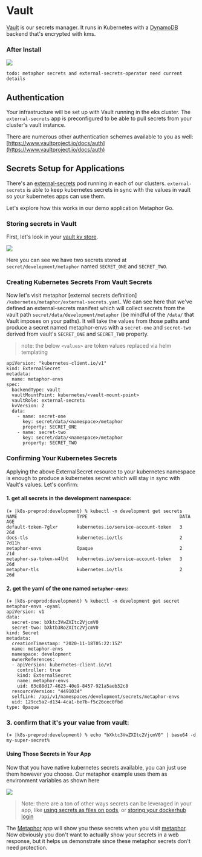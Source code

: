 # Vault

[Vault](https://www.vaultproject.io/) is our secrets manager. It runs in Kubernetes with a 
[DynamoDB](https://aws.amazon.com/dynamodb/) backend that's encrypted with kms.

### After Install

![](../img/todo.jpeg)

`todo: metaphor secrets and external-secrets-operator need current details`

## Authentication

Your infrastructure will be set up with Vault running in the eks cluster. The `external-secrets` app is preconfigured 
to be able to pull secrets from your cluster's vault instance.

There are numerous other authentication schemes available to you as well:
[https://www.vaultproject.io/docs/auth](https://www.vaultproject.io/docs/auth)

## Secrets Setup for Applications

There's an [external-secrets](https://github.com/external-secrets/kubernetes-external-secrets) pod running in each of 
our clusters. `external-secrets` is able to keep kubernetes secrets in sync with the values in vault so your kubernetes 
apps can use them.

Let's explore how this works in our demo application Metaphor Go. 

### Storing secrets in Vault

First, let's look in your [vault kv store](https://vault.mgmt.kubefirst.com/ui/vault/secrets/secret/show/development/metaphor).

![](../img/kubefirst/vault/vault-secret-example.png)

Here you can see we have two secrets stored at `secret/development/metaphor` named `SECRET_ONE` and `SECRET_TWO`.

### Creating Kubernetes Secrets From Vault Secrets

Now let's visit metaphor [external secrets definition] `/kubernetes/metaphor/external-secrets.yaml`. We can see 
here that we've defined an external-secrets manifest which will collect secrets from the vault path 
`secret/data/development/metaphor` (be mindful of the `/data/` that Vault imposes on your paths). It will take the 
values from those paths and produce a secret named metaphor-envs with a `secret-one` and `secret-two` derived from 
vault's `SECRET_ONE` and `SECRET_TWO` property.

> note: the below `<values>` are token values replaced via helm templating
```
apiVersion: "kubernetes-client.io/v1"
kind: ExternalSecret
metadata:
  name: metaphor-envs
spec:
  backendType: vault
  vaultMountPoint: kubernetes/<vault-mount-point>
  vaultRole: external-secrets
  kvVersion: 2
  data:
    - name: secret-one
      key: secret/data/<namespace>/metaphor
      property: SECRET_ONE
    - name: secret-two
      key: secret/data/<namespace>/metaphor
      property: SECRET_TWO
```

### Confirming Your Kubernetes Secrets

Applying the above ExternalSecret resource to your kubernetes namespace is enough to produce a kubernetes secret which 
will stay in sync with Vault's values. Let's confirm:

#### 1. get all secrets in the development namespace:

```
(⎈ |k8s-preprod:development) % kubectl -n development get secrets
NAME                      TYPE                                  DATA   AGE
default-token-7glxr       kubernetes.io/service-account-token   3      26d
docs-tls                  kubernetes.io/tls                     2      7d11h
metaphor-envs             Opaque                                2      21d
metaphor-sa-token-w4lht   kubernetes.io/service-account-token   3      26d
metaphor-tls              kubernetes.io/tls                     2      26d
```

#### 2. get the yaml of the one named `metaphor-envs`:

```
(⎈ |k8s-preprod:development) % kubectl -n development get secret metaphor-envs -oyaml
apiVersion: v1
data:
  secret-one: bXktc3VwZXItc2VjcmV0
  secret-two: bXktb3RoZXItc2VjcmV0
kind: Secret
metadata:
  creationTimestamp: "2020-11-18T05:22:15Z"
  name: metaphor-envs
  namespace: development
  ownerReferences:
  - apiVersion: kubernetes-client.io/v1
    controller: true
    kind: ExternalSecret
    name: metaphor-envs
    uid: 63c88d17-4623-40e9-8457-921a5aeb32c8
  resourceVersion: "4491034"
  selfLink: /api/v1/namespaces/development/secrets/metaphor-envs
  uid: 129cc5a2-d134-4ca1-be7b-f5c26cec0fbd
type: Opaque
```

### 3. confirm that it's your value from vault:

```
(⎈ |k8s-preprod:development) % echo "bXktc3VwZXItc2VjcmV0" | base64 -d
my-super-secret%                                   
```

#### Using Those Secrets in Your App

Now that you have native kubernetes secrets available, you can just use them however you choose. Our metaphor example 
uses them as environment variables as shown here

![](../img/kubefirst/vault/metaphor-secret-use.png)

> Note: there are a ton of other ways secrets can be leveraged in your app, like 
[using secrets as files on pods](https://kubernetes.io/docs/concepts/configuration/secret/), or 
[storing your dockerhub login](https://kubernetes.io/docs/concepts/configuration/secret/#docker-config-secrets)

The [Metaphor](../kubefirst/gitlab/metaphors.md) app will show you these secrets when you visit 
[metaphor](https://metaphor-development.preprod.kubefirst.com/). Now obviously you don't want to actually show your 
secrets in a web response, but it helps us demonstrate since these metaphor secrets don't need protection.
